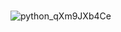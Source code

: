 <br>

![python_qXm9JXb4Ce](https://github.com/enesylmzx42/AspNet-Blog-Project/assets/117593621/460acfa3-6a50-42bc-96e9-d1d524a99827)
